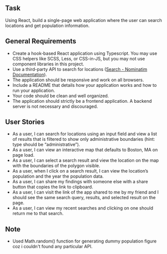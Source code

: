 ## **Task**

Using React, build a single-page web application where the user can search locations and get population information.

## General **Requirements**

- Create a hook-based React application using Typescript. You may use CSS helpers like SCSS, Less, or CSS-in-JS, but you may not use component libraries in this project.
- Use a third-party API to search for locations ([Search - Nominatim Documentation](https://nominatim.org/release-docs/latest/api/Search/)).
- The application should be responsive and work on all browsers.
- Include a README that details how your application works and how to run your application.
- Your code should be clean and well organized.
- The application should strictly be a frontend application. A backend server is not necessary and discouraged.

## **User Stories**

- As a user, I can search for locations using an input field and view a list of results that is filtered to show only administrative boundaries (hint: type should be “administrative”).
- As a user, I can view an interactive map that defaults to Boston, MA on page load.
- As a user, I can select a search result and view the location on the map with the boundaries of the polygon visible.
- As a user, when I click on a search result, I can view the location’s population and the year the population data.
- As a user, I can share my findings with someone else with a share button that copies the link to clipboard.
- As a user, I can visit the link of the app shared to me by my friend and I should see the same search query, results, and selected result on the page.
- As a user, I can view my recent searches and clicking on one should return me to that search.

## **Note**
- Used Math.random() function for generating dummy population figure coz i couldn't found any particular API.
